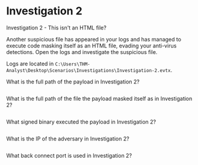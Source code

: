 # Investigation 2

Investigation 2 - This isn't an HTML file?&#x20;

Another suspicious file has appeared in your logs and has managed to execute code masking itself as an HTML file, evading your anti-virus detections. Open the logs and investigate the suspicious file. &#x20;

Logs are located in `C:\Users\THM-Analyst\Desktop\Scenarios\Investigations\Investigation-2.evtx`.



What is the full path of the payload in Investigation 2?

&#x20;

<figure><img src="https://camo.githubusercontent.com/1281783ec657ca95e2f668fe1c8950d5a0a3666d4eb2b463fa8922c84fdab5b0/68747470733a2f2f692e696d6775722e636f6d2f56566b565342562e706e67" alt=""><figcaption></figcaption></figure>

What is the full path of the file the payload masked itself as in Investigation 2?

&#x20;

<figure><img src="https://camo.githubusercontent.com/55976fbaabb94d1e04443b66e92bff09ea1297600987c7fc37987e2b26ad71b6/68747470733a2f2f692e696d6775722e636f6d2f6b5a66386c41352e706e67" alt=""><figcaption></figcaption></figure>

What signed binary executed the payload in Investigation 2?

&#x20;

<figure><img src="https://camo.githubusercontent.com/211ef55c88ff21a02ef436ebe455ff6acc72a2c3a011f3e1c9d60472fb646489/68747470733a2f2f692e696d6775722e636f6d2f6375426f6733352e706e67" alt=""><figcaption></figcaption></figure>

What is the IP of the adversary in Investigation 2?



<figure><img src="https://camo.githubusercontent.com/94e940616a3118dd897766b2c53545f47048a49915d915e893360c09a2856242/68747470733a2f2f692e696d6775722e636f6d2f6275664e68684b2e706e67" alt=""><figcaption></figcaption></figure>

What back connect port is used in Investigation 2?

&#x20;

<figure><img src="https://camo.githubusercontent.com/95c2ae578aa5f029ce0f25fb5da335b27194855eb1f79e3a224b2f8464a0be70/68747470733a2f2f692e696d6775722e636f6d2f594450655958412e706e67" alt=""><figcaption></figcaption></figure>
